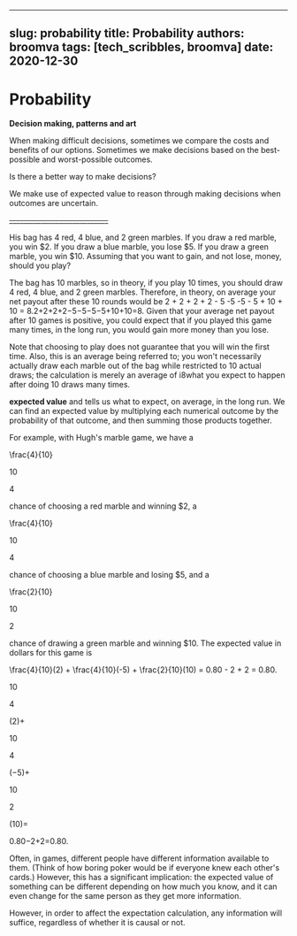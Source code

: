 
---
slug: probability
title: Probability
authors: broomva
tags: [tech_scribbles, broomva]
date: 2020-12-30
---

# Probability

**Decision making, patterns and art**

When making difficult decisions, sometimes we compare the costs and benefits of our options. Sometimes we make decisions based on the best-possible and worst-possible outcomes.

Is there a better way to make decisions?

We make use of expected value to reason through making decisions when outcomes are uncertain.

~~____________________________~~

His bag has 4 red, 4 blue, and 2 green marbles. If you draw a red marble, you win $2. If you draw a blue marble, you lose $5. If you draw a green marble, you win $10. Assuming that you want to gain, and not lose, money, should you play?

The bag has 10 marbles, so in theory, if you play 10 times, you should draw 4 red, 4 blue, and 2 green marbles. Therefore, in theory, on average your net payout after these 10 rounds would be 2 + 2 + 2 + 2 - 5 -5 -5 - 5 + 10 + 10 = 8.2+2+2+2−5−5−5−5+10+10=8. Given that your average net payout after 10 games is positive, you could expect that if you played this game many times, in the long run, you would gain more money than you lose.

Note that choosing to play does not guarantee that you will win the first time. Also, this is an average being referred to; you won't necessarily actually draw each marble out of the bag while restricted to 10 actual draws; the calculation is merely an average of i8what you expect to happen after doing 10 draws many times.

**expected value** and tells us what to expect, on average, in the long run. We can find an expected value by multiplying each numerical outcome by the probability of that outcome, and then summing those products together.

For example, with Hugh's marble game, we have a

\frac{4}{10}

10

4

chance of choosing a red marble and winning $2, a

\frac{4}{10}

10

4

chance of choosing a blue marble and losing $5, and a

\frac{2}{10}

10

2

chance of drawing a green marble and winning $10. The expected value in dollars for this game is

\frac{4}{10}(2) + \frac{4}{10}(-5) + \frac{2}{10}(10) = 0.80 - 2 + 2 = 0.80.

10

4

(2)+

10

4

(−5)+

10

2

(10)=

0.80−2+2=0.80.

Often, in games, different people have different information available to them. (Think of how boring poker would be if everyone knew each other's cards.) However, this has a significant implication: the expected value of something can be different depending on how much you know, and it can even change for the same person as they get more information.

However, in order to affect the expectation calculation, any information will suffice, regardless of whether it is causal or not.